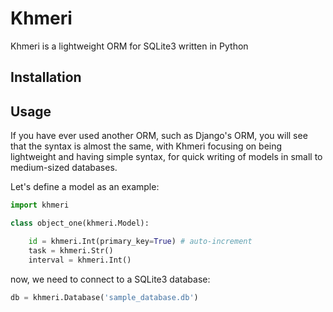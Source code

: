 # Khmeri

Khmeri is a lightweight ORM for SQLite3 written in Python

## Installation

## Usage 

If you have ever used another ORM, such as Django's ORM, you will see that the syntax is almost the same, with Khmeri focusing on being lightweight and having simple syntax, for quick writing of models in small to medium-sized databases. 

Let's define a model as an example:

```python
import khmeri  

class object_one(khmeri.Model):  

    id = khmeri.Int(primary_key=True) # auto-increment
    task = khmeri.Str()
    interval = khmeri.Int()
```
now, we need to connect to a SQLite3 database:

```python
db = khmeri.Database('sample_database.db')
```

